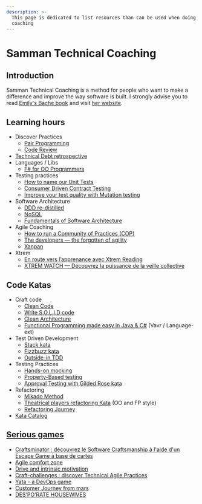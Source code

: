 ```yaml
---
description: >-
  This page is dedicated to list resources than can be used when doing Samman
  coaching
---
```


# Samman Technical Coaching

## Introduction

Samman Technical Coaching is a method for people who want to make a difference and improve the way software is built. I strongly advise you to read [Emily's Bache book](https://leanpub.com/techagilecoach) and visit [her website](http://sammancoaching.org/).

## Learning hours

* Discover Practices
  * [Pair Programming](https://yoan-thirion.gitbook.io/knowledge-base/software-craftsmanship/practices/pair-programming)
  * [Code Review](https://yoan-thirion.gitbook.io/knowledge-base/software-craftsmanship/practices/code-review)
* [Technical Debt retrospective](https://yoan-thirion.gitbook.io/knowledge-base/software-craftsmanship/technical-debt-workshop)
* Languages / Libs
  * [F\# for OO Programmers](https://yoan-thirion.gitbook.io/knowledge-base/software-craftsmanship/f-for-oo-programmers)
* Testing practices
  * [How to name our Unit Tests](https://yoan-thirion.gitbook.io/knowledge-base/software-craftsmanship/testing/how-to-name-our-unit-tests)
  * [Consumer Driven Contract Testing](https://yoan-thirion.gitbook.io/knowledge-base/software-craftsmanship/testing/improve-the-design-and-testing-of-your-micro-services-through-consumer-driven-contract-tests)
  * [Improve your test quality with Mutation testing](https://yoan-thirion.gitbook.io/knowledge-base/software-craftsmanship/testing/mutation-testing)
* Software Architecture
  * [DDD re-distilled](https://yoan-thirion.gitbook.io/knowledge-base/software-architecture/ddd-re-distilled)
  * [NoSQL](https://yoan-thirion.gitbook.io/knowledge-base/software-architecture/nosql)
  * [Fundamentals of Software Architecture](https://yoan-thirion.gitbook.io/knowledge-base/software-architecture/fundamentals-of-software-architecture)
* Agile Coaching
  * [How to run a Community of Practices \(COP\)](https://yoan-thirion.gitbook.io/knowledge-base/agile-coaching/how-to-run-a-community-of-practices-cop)
  * [The developers — the forgotten of agility](https://yoan-thirion.gitbook.io/knowledge-base/agile-coaching/the-developers-the-forgotten-of-agility)
  * [Xanpan](https://yoan-thirion.gitbook.io/knowledge-base/agile-coaching/xanpan-a-team-centric-agile-method-story)
* Xtrem
  * [En route vers l’apprenance avec Xtrem Reading](https://yoan-thirion.gitbook.io/knowledge-base/xtrem-reading/en-route-vers-lapprenance-avec-xtrem-reading)
  * [XTREM WATCH — Découvrez la puissance de la veille collective](https://yoan-thirion.gitbook.io/knowledge-base/agile-coaching/xtrem-watch-decouvrez-la-puissance-de-la-veille-collective)

## Code Katas

* Craft code
  * [Clean Code](https://yoan-thirion.gitbook.io/knowledge-base/software-craftsmanship/code-katas/clean-code)
  * [Write S.O.L.I.D code](https://yoan-thirion.gitbook.io/knowledge-base/software-craftsmanship/code-katas/write-s.o.l.i.d-code)
  * [Clean Architecture](https://yoan-thirion.gitbook.io/knowledge-base/software-craftsmanship/code-katas/clean-architecture)
  * [Functional Programming made easy in Java & C\#](https://yoan-thirion.gitbook.io/knowledge-base/software-craftsmanship/code-katas/functional-programming-made-easy-in-java-and-c) \(Vavr / Language-ext\)
* Test Driven Development
  * [Stack kata](https://yoan-thirion.gitbook.io/knowledge-base/software-craftsmanship/code-katas/tdd-katas/stack)
  * [Fizzbuzz kata](https://yoan-thirion.gitbook.io/knowledge-base/software-craftsmanship/code-katas/tdd-katas/fizzbuzz)
  * [Outside-in TDD](https://yoan-thirion.gitbook.io/knowledge-base/software-craftsmanship/code-katas/tdd-katas/outside-in-tdd)
* Testing Practices
  * [Hands-on mocking](https://yoan-thirion.gitbook.io/knowledge-base/software-craftsmanship/code-katas/mocking)
  * [Property-Based testing](https://yoan-thirion.gitbook.io/knowledge-base/software-craftsmanship/code-katas/improve-your-software-quality-with-property-based-testing)
  * [Approval Testing with Gilded Rose kata](https://yoan-thirion.gitbook.io/knowledge-base/software-craftsmanship/code-katas/gilded-rose-approval-testing)
* Refactoring
  * [Mikado Method](https://yoan-thirion.gitbook.io/knowledge-base/software-craftsmanship/code-katas/mikado-method)
  * [Theatrical players refactoring Kata](https://yoan-thirion.gitbook.io/knowledge-base/software-craftsmanship/code-katas/theatrical-players-refactoring-kata) \(OO and FP style\)
  * [Refactoring Journey](https://yoan-thirion.gitbook.io/knowledge-base/software-craftsmanship/code-katas/refactoring-journey-kata)
* [Kata Catalog](https://yoan-thirion.gitbook.io/knowledge-base/software-craftsmanship/code-katas)

## [Serious games](https://yoan-thirion.gitbook.io/knowledge-base/serious-games/my-serious-games)

* [Craftsminator : découvrez le Software Craftsmanship à l'aide d'un Escape Game à base de cartes](https://yoan-thirion.gitbook.io/knowledge-base/serious-games/craftsminator)
* [Agile comfort zone](https://cedricpm.s3.eu-west-3.amazonaws.com/AGILE+COMFORT+ZONE+GAME.pdf)
* [Drive and intrinsic motivation](https://www.dropbox.com/s/tk4kzcdl9jtwgfj/drive-and-intrinsic-motivation-game.pdf?dl=0)
* [Craft-challenges : discover Technical Agile Practices](https://play14.org/games/craft-challenges)
* [Yata - a DevOps game](https://play14.org/games/yata)
* [Customer Journey from mars](https://play14.org/games/my-customer-journey-from-mars)
* [DES’PO’RATE HOUSEWIVES](https://play14.org/games/desporate-housewives)

